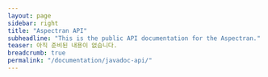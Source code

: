```yaml
---
layout: page
sidebar: right
title: "Aspectran API"
subheadline: "This is the public API documentation for the Aspectran."
teaser: 아직 준비된 내용이 없습니다.
breadcrumb: true
permalink: "/documentation/javadoc-api/"
---
```

